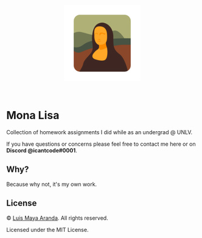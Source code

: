 <br>

<p align="center">
<a href="https://github.com/3SUM"><img width="200" src="logo/monalisa.png" alt="Mona Lisa logo"></a>
</p>

<br>

# Mona Lisa

Collection of homework assignments I did while as an undergrad @ UNLV.

If you have questions or concerns please feel free to contact me here or on **Discord @icantcode#0001**.

## Why?

Because why not, it's my own work.

## License

&copy; [Luis Maya Aranda](https://github.com/3SUM). All rights reserved.

Licensed under the MIT License.